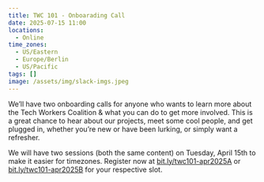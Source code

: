 ```yaml
---
title: TWC 101 - Onboarading Call
date: 2025-07-15 11:00
locations:
  - Online
time_zones:
  - US/Eastern
  - Europe/Berlin
  - US/Pacific
tags: []
image: /assets/img/slack-imgs.jpeg
---
```

We’ll have two onboarding calls for anyone who wants to learn more about the Tech Workers Coalition & what you can do to get more involved. This is a great chance to hear about our projects, meet some cool people, and get plugged in, whether you’re new or have been lurking, or simply want a refresher.

We will have two sessions (both the same content) on Tuesday, April 15th to make it easier for timezones. Register now at [bit.ly/twc101-apr2025A](https://bit.ly/twc101-apr2025A) or [bit.ly/twc101-apr2025B](https://bit.ly/twc101-apr2025B) for your respective slot.
